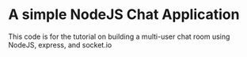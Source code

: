 # A simple NodeJS Chat Application

This code is for the tutorial on building a multi-user chat room using NodeJS, express, and socket.io
